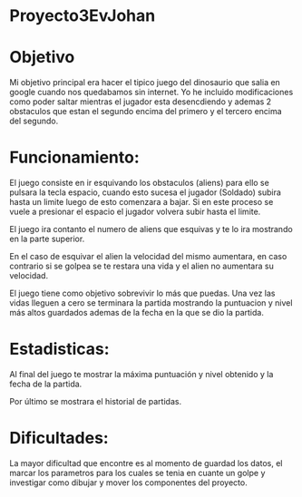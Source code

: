 # Proyecto3EvJohan

# Objetivo 


Mi objetivo principal era hacer el tipico juego del dinosaurio que salia en google cuando nos quedabamos sin internet.
Yo he incluido modificaciones como poder saltar mientras el jugador esta desencdiendo y ademas 2 obstaculos que estan el segundo encima del primero y el tercero encima del segundo.


# Funcionamiento:


El juego consiste en ir esquivando los obstaculos (aliens) para ello se pulsara la tecla espacio, cuando esto sucesa el jugador (Soldado) subira hasta un limite luego de esto comenzara a bajar. Si en este proceso se vuele a presionar el espacio el jugador volvera subir hasta el limite.


El  juego ira contanto el numero de aliens que esquivas y te lo ira mostrando en la parte superior. 


En el caso de esquivar el alien la velocidad del mismo aumentara, en caso contrario si se golpea se te restara una vida y el alien no aumentara su velocidad.



El juego tiene como objetivo sobrevivir lo más que puedas. Una vez las vidas lleguen a cero se terminara la partida mostrando la puntuacion y nivel más altos guardados ademas de la fecha en la que se dio la partida.


# Estadisticas:


Al final del juego te mostrar la máxima puntuación y nivel obtenido y la fecha de la partida.


Por último se mostrara el historial de partidas.



# Dificultades:



La mayor dificultad que encontre es al momento de guardad los datos, el marcar los parametros para los cuales se tenia en cuante un golpe y investigar como dibujar y mover los componentes del proyecto.





